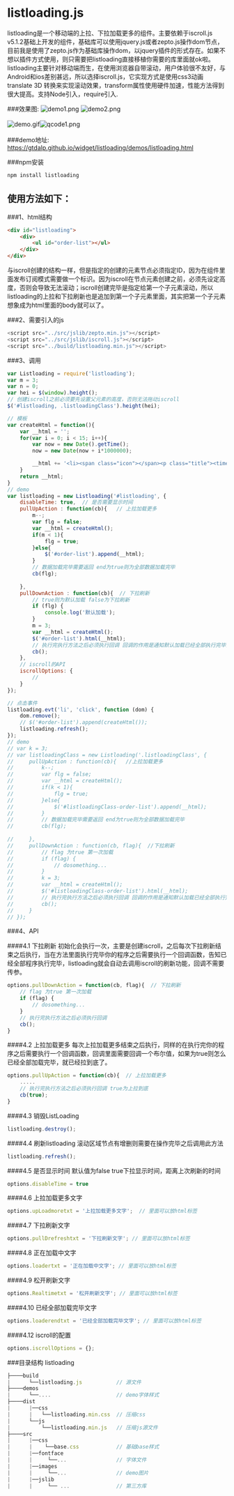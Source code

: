 # listloading.js 
listloading是一个移动端的上拉、下拉加载更多的组件。主要依赖于iscroll.js v5.1.2基础上开发的组件，基础库可以使用jquery.js或者zepto.js操作dom节点，目前我是使用了zepto.js作为基础库操作dom，以jquery插件的形式存在。如果不想以插件方式使用，则只需要把listloading直接移植你需要的库里面就ok啦。listloading主要针对移动端而生，在使用浏览器自带滚动，用户体验很不友好，与Android和ios差别甚远，所以选择iscroll.js，它实现方式是使用css3动画translate 3D 转换来实现滚动效果，transform属性使用硬件加速，性能方法得到很大提高。支持Node引入，require引入.


###效果图:
![demo1.png](./src/images/demo1.png)
![demo2.png](./src/images/demo2.png)<br/> <br/>
![demo.gif](./src/images/demo.gif)![qcode1.png](./src/images/qcode1.png)<br/> <br/>
###demo地址: <a href="https://gtdalp.github.io/widget/listloading/demos/listloading.html">https://gtdalp.github.io/widget/listloading/demos/listloading.html</a>



###npm安装
```javascript
npm install listloading
```


## 使用方法如下：

###1、html结构
```html
<div id="listloading">
    <div>
        <ul id="order-list"></ul>
    </div>
</div>
```
与iscroll创建的结构一样，但是指定的创建的元素节点必须指定ID，因为在组件里面发布订阅模式需要做一个标识。因为iscroll在节点元素创建之前，必须先设定高度，否则会导致无法滚动；iscroll创建完毕是指定给第一个子元素滚动，所以listloading的上拉和下拉刷新也是追加到第一个子元素里面，其实把第一个子元素想象成为html里面的body就可以了。


###2、需要引入的js
```javascript
<script src="../src/jslib/zepto.min.js"></script>
<script src="../src/jslib/iscroll.js"></script>
<script src="../build/listloading.min.js"></script>
```

###3、调用
```javascript
var Listloading = require('listloading');
var m = 3;
var n = 0;
var hei = $(window).height();
// 创建iscroll之前必须要先设置父元素的高度，否则无法拖动iscroll
$('#listloading, .listloadingClass').height(hei);

// 模板
var createHtml = function(){
    var __html = '';
    for(var i = 0; i < 15; i++){
        var now = new Date().getTime();
        now = new Date(now + i*1000000);

        __html += '<li><span class="icon"></span><p class="title"><time class="r">' + now.getHours() + ':' + now.getMinutes() + ':' + now.getSeconds() + '</time>listloading' + (n++) + '</p><p class="text">移动端上拉下拉刷新组件...</li>';
    }
    return __html;
}
// demo
var listloading = new Listloading('#listloading', {
    disableTime: true,  // 是否需要显示时间
    pullUpAction : function(cb){   // 上拉加载更多
        m--;
        var flg = false;
        var __html = createHtml();
        if(m < 1){
            flg = true;
        }else{
            $('#order-list').append(__html);
        }
        // 数据加载完毕需要返回 end为true则为全部数据加载完毕
        cb(flg);
        
    },
    pullDownAction : function(cb){  // 下拉刷新
        // true则为默认加载 false为下拉刷新
        if (flg) {
            console.log('默认加载');
        }
        m = 3;
        var __html = createHtml();
        $('#order-list').html(__html);
        // 执行完执行方法之后必须执行回调 回调的作用是通知默认加载已经全部执行完毕，程序需要去创建iscroll或者做下拉刷新动作
        cb();
    },
    // iscroll的API 
    iscrollOptions: {
        //
    }
});

// 点击事件
listloading.evt('li', 'click', function (dom) {
    dom.remove();
    // $('#order-list').append(createHtml());
    listloading.refresh();
});
// demo
// var k = 3;
// var listloadingClass = new Listloading('.listloadingClass', {
//     pullUpAction : function(cb){   //上拉加载更多
//         k--;
//         var flg = false;
//         var __html = createHtml();
//         if(k < 1){
//             flg = true;
//         }else{
//             $('#listloadingClass-order-list').append(__html);
//         }
//         // 数据加载完毕需要返回 end为true则为全部数据加载完毕
//         cb(flg);
        
//     },
//     pullDownAction : function(cb, flag){  //下拉刷新
//         // flag 为true 第一次加载
//         if (flag) {
//             // dosomething...
//         }
//         k = 3;
//         var __html = createHtml();
//         $('#listloadingClass-order-list').html(__html);
//         // 执行完执行方法之后必须执行回调 回调的作用是通知默认加载已经全部执行完毕，程序需要去创建iscroll或者做下拉刷新动作
//         cb();
//     }
// });
```

###4、API

####4.1 下拉刷新
初始化会执行一次，主要是创建iscroll，之后每次下拉刷新结束之后执行，当在方法里面执行完毕你的程序之后需要执行一个回调函数，告知已经全部程序执行完毕，listloading就会自动去调用iscroll的刷新功能，回调不需要传参。

```javascript
options.pullDownAction = function(cb, flag){  // 下拉刷新
    // flag 为true 第一次加载
    if (flag) {
        // dosomething...
    }
    // 执行完执行方法之后必须执行回调
    cb();
}
```


####4.2 上拉加载更多
每次上拉加载更多结束之后执行，同样的在执行完你的程序之后需要执行一个回调函数，回调里面需要回调一个布尔值，如果为true则怎么已经全部加载完毕，就已经拉到底了。

```javascript
options.pullUpAction = function(cb){  // 上拉加载更多
    .....
    // 执行完执行方法之后必须执行回调 true为上拉到底
    cb(true);
}
```

####4.3 销毁ListLoading

```javascript
listloading.destroy();
```

####4.4 刷新listloading
滚动区域节点有增删则需要在操作完毕之后调用此方法

```javascript
listloading.refresh();
```

####4.5 是否显示时间 默认值为false
true下拉显示时间，距离上次刷新的时间
```javascript
options.disableTime = true
```

####4.6 上拉加载更多文字

```javascript
options.upLoadmoretxt = '上拉加载更多文字';  // 里面可以放html标签
```


####4.7 下拉刷新文字

```javascript
options.pullDrefreshtxt = '下拉刷新文字'; // 里面可以放html标签
```

####4.8 正在加载中文字

```javascript
options.loadertxt = '正在加载中文字'; // 里面可以放html标签
```


####4.9 松开刷新文字

```javascript
options.Realtimetxt = '松开刷新文字'; // 里面可以放html标签
```

####4.10 已经全部加载完毕文字

```javascript
options.loaderendtxt = '已经全部加载完毕文字'; // 里面可以放html标签
```

####4.12 iscroll的配置
```javascript
options.iscrollOptions = {};
```
###目录结构
listloading
```javascript
├────build
|      └──listloading.js           // 源文件
├────demos
|      └──....                     // demo字体样式
├────dist
|      |──css
|      |   └──listloading.min.css  // 压缩css
|      └──js
|          └──listloading.min.js   // 压缩js源文件
├────src
|      |──css
|      |    └──base.css            // 基础base样式
|      |──fontface        
|      |     └──...                // 字体文件
|      |──images                  
|      |     └──...                // demo图片
|      |──jslib
|      |     └── ...               // 第三方库
```
